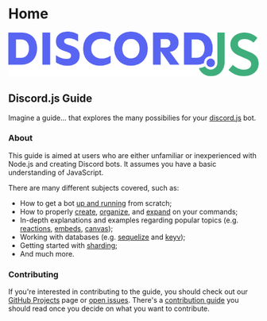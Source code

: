 # Home

![Discord.js Guide](.gitbook/assets/banner-blurple-small.png)

## Discord.js Guide

Imagine a guide... that explores the many possibilies for your [discord.js](https://github.com/discordjs/discord.js) bot.

### About

This guide is aimed at users who are either unfamiliar or inexperienced with Node.js and creating Discord bots. It assumes you have a basic understanding of JavaScript.

There are many different subjects covered, such as:

* How to get a bot [up and running](https://discordjs.guide/preparations/) from scratch;
* How to properly [create](https://discordjs.guide/creating-your-bot/), [organize](https://discordjs.guide/command-handling/), and [expand](https://discordjs.guide/command-handling/adding-features) on your commands;
* In-depth explanations and examples regarding popular topics \(e.g. [reactions](https://discordjs.guide/popular-topics/reactions), [embeds](https://discordjs.guide/popular-topics/embeds), [canvas](https://discordjs.guide/popular-topics/canvas)\);
* Working with databases \(e.g. [sequelize](https://discordjs.guide/sequelize/) and [keyv](https://discordjs.guide/keyv/)\);
* Getting started with [sharding](https://discordjs.guide/sharding/);
* And much more.

### Contributing

If you're interested in contributing to the guide, you should check out our [GitHub Projects](https://github.com/discordjs/guide/projects) page or [open issues](https://github.com/discordjs/guide/issues). There's a [contribution guide](https://github.com/discordjs/guide/blob/master/CONTRIBUTING.md) you should read once you decide on what you want to contribute.

